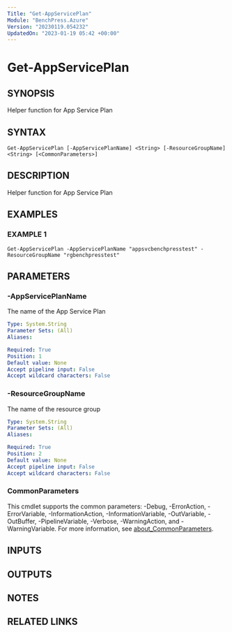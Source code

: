 ```yaml
---
Title: "Get-AppServicePlan"
Module: "BenchPress.Azure"
Version: "20230119.054232"
UpdatedOn: "2023-01-19 05:42 +00:00"
---
```

# Get-AppServicePlan

## SYNOPSIS
Helper function for App Service Plan

## SYNTAX

```
Get-AppServicePlan [-AppServicePlanName] <String> [-ResourceGroupName] <String> [<CommonParameters>]
```

## DESCRIPTION
Helper function for App Service Plan

## EXAMPLES

### EXAMPLE 1
```
Get-AppServicePlan -AppServicePlanName "appsvcbenchpresstest" -ResourceGroupName "rgbenchpresstest"
```

## PARAMETERS

### -AppServicePlanName
The name of the App Service Plan

```yaml
Type: System.String
Parameter Sets: (All)
Aliases:

Required: True
Position: 1
Default value: None
Accept pipeline input: False
Accept wildcard characters: False
```

### -ResourceGroupName
The name of the resource group

```yaml
Type: System.String
Parameter Sets: (All)
Aliases:

Required: True
Position: 2
Default value: None
Accept pipeline input: False
Accept wildcard characters: False
```

### CommonParameters
This cmdlet supports the common parameters: -Debug, -ErrorAction, -ErrorVariable, -InformationAction, -InformationVariable, -OutVariable, -OutBuffer, -PipelineVariable, -Verbose, -WarningAction, and -WarningVariable. For more information, see [about_CommonParameters](http://go.microsoft.com/fwlink/?LinkID=113216).

## INPUTS

## OUTPUTS

## NOTES

## RELATED LINKS

